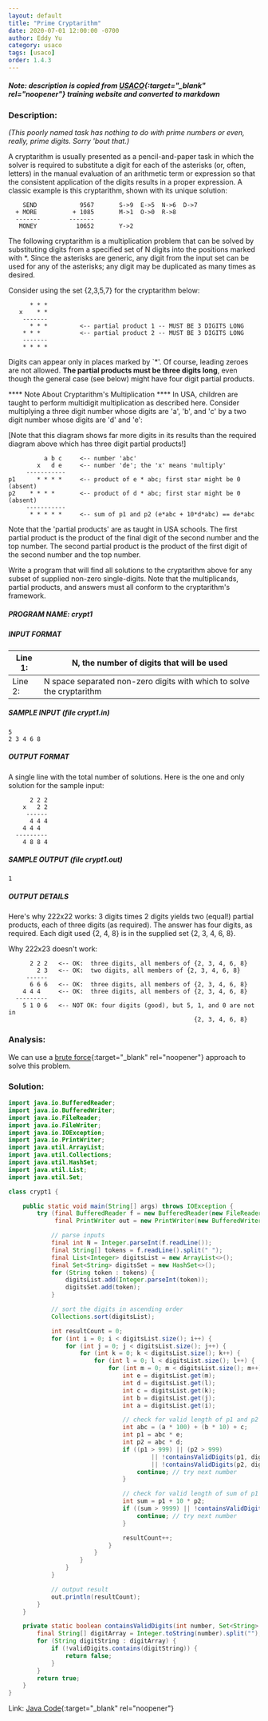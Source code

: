 ```yaml
---
layout: default
title: "Prime Cryptarithm"
date: 2020-07-01 12:00:00 -0700
author: Eddy Yu
category: usaco
tags: [usaco]
order: 1.4.3
---
```


##### Note: description is copied from [USACO](http://www.usaco.org/){:target="_blank" rel="noopener"} training website and converted to markdown

### Description:
_(This poorly named task has nothing to do with prime numbers or even, really, 
prime digits. Sorry 'bout that.)_

A cryptarithm is usually presented as a pencil-and-paper task in which the 
solver is required to substitute a digit for each of the asterisks (or, 
often, letters) in the manual evaluation of an arithmetic term or expression 
so that the consistent application of the digits results in a proper 
expression. A classic example is this cryptarithm, shown with its unique 
solution:
```
    SEND            9567       S->9  E->5  N->6  D->7
  + MORE          + 1085       M->1  O->0  R->8
  -------        -------
   MONEY           10652       Y->2
```
The following cryptarithm is a multiplication problem that can be solved by 
substituting digits from a specified set of N digits into the positions marked 
with *. Since the asterisks are generic, any digit from the input set can be 
used for any of the asterisks; any digit may be duplicated as many times as 
desired.

Consider using the set {2,3,5,7} for the cryptarithm below:
```
      * * *
   x    * *
    -------
      * * *         <-- partial product 1 -- MUST BE 3 DIGITS LONG
    * * *           <-- partial product 2 -- MUST BE 3 DIGITS LONG
    -------
    * * * *
```
Digits can appear only in places marked by `*'. Of course, leading zeroes 
are not allowed.
**The partial products must be three digits long**, even though the general 
case (see below) might have four digit partial products.

**** Note About Cryptarithm's Multiplication ****
In USA, children are taught to perform multidigit multiplication as described 
here. Consider multiplying a three digit number whose digits are 'a', 'b', 
and 'c' by a two digit number whose digits are 'd' and 'e':

\[Note that this diagram shows far more digits in its results than
the required diagram above which has three digit partial products!]
```
          a b c     <-- number 'abc'
        x   d e     <-- number 'de'; the 'x' means 'multiply'
     -----------
p1      * * * *     <-- product of e * abc; first star might be 0 (absent)
p2    * * * *       <-- product of d * abc; first star might be 0 (absent)
     -----------
      * * * * *     <-- sum of p1 and p2 (e*abc + 10*d*abc) == de*abc
```
Note that the 'partial products' are as taught in USA schools. The first partial 
product is the product of the final digit of the second number and the top 
number. The second partial product is the product of the first digit of the 
second number and the top number.

Write a program that will find all solutions to the cryptarithm above for any 
subset of supplied non-zero single-digits. Note that the multiplicands, partial 
products, and answers must all conform to the cryptarithm's framework.

##### PROGRAM NAME: crypt1

##### INPUT FORMAT

Line 1: | N, the number of digits that will be used
--------|---------------------
Line 2: | N space separated non-zero digits with which to solve the cryptarithm


##### SAMPLE INPUT (file crypt1.in)
```
5
2 3 4 6 8
```

##### OUTPUT FORMAT
A single line with the total number of solutions. Here is the one and only 
solution for the sample input:
```
      2 2 2
    x   2 2
     ------
      4 4 4
    4 4 4
  ---------
    4 8 8 4
```

##### SAMPLE OUTPUT (file crypt1.out)
```
1
```

##### OUTPUT DETAILS
Here's why 222x22 works: 3 digits times 2 digits yields two (equal!) partial 
products, each of three digits (as required). The answer has four digits, as 
required. Each digit used {2, 4, 8} is in the supplied set {2, 3, 4, 6, 8}.

Why 222x23 doesn't work:
```
      2 2 2   <-- OK:  three digits, all members of {2, 3, 4, 6, 8}
        2 3   <-- OK:  two digits, all members of {2, 3, 4, 6, 8}
     ------
      6 6 6   <-- OK:  three digits, all members of {2, 3, 4, 6, 8}
    4 4 4     <-- OK:  three digits, all members of {2, 3, 4, 6, 8}
  ---------
    5 1 0 6   <-- NOT OK: four digits (good), but 5, 1, and 0 are not in
                                                    {2, 3, 4, 6, 8}
```

### Analysis:
We can use a [brute force](https://en.wikipedia.org/wiki/Brute-force_search){:target="_blank" rel="noopener"} 
approach to solve this problem.
    
### Solution:
```java
import java.io.BufferedReader;
import java.io.BufferedWriter;
import java.io.FileReader;
import java.io.FileWriter;
import java.io.IOException;
import java.io.PrintWriter;
import java.util.ArrayList;
import java.util.Collections;
import java.util.HashSet;
import java.util.List;
import java.util.Set;

class crypt1 {

    public static void main(String[] args) throws IOException {
        try (final BufferedReader f = new BufferedReader(new FileReader("crypt1.in"));
             final PrintWriter out = new PrintWriter(new BufferedWriter(new FileWriter("crypt1.out")))) {

            // parse inputs
            final int N = Integer.parseInt(f.readLine());
            final String[] tokens = f.readLine().split(" ");
            final List<Integer> digitsList = new ArrayList<>();
            final Set<String> digitsSet = new HashSet<>();
            for (String token : tokens) {
                digitsList.add(Integer.parseInt(token));
                digitsSet.add(token);
            }

            // sort the digits in ascending order
            Collections.sort(digitsList);

            int resultCount = 0;
            for (int i = 0; i < digitsList.size(); i++) {
                for (int j = 0; j < digitsList.size(); j++) {
                    for (int k = 0; k < digitsList.size(); k++) {
                        for (int l = 0; l < digitsList.size(); l++) {
                            for (int m = 0; m < digitsList.size(); m++) {
                                int e = digitsList.get(m);
                                int d = digitsList.get(l);
                                int c = digitsList.get(k);
                                int b = digitsList.get(j);
                                int a = digitsList.get(i);

                                // check for valid length of p1 and p2 AND valid numbers
                                int abc = (a * 100) + (b * 10) + c;
                                int p1 = abc * e;
                                int p2 = abc * d;
                                if ((p1 > 999) || (p2 > 999)
                                        || !containsValidDigits(p1, digitsSet)
                                        || !containsValidDigits(p2, digitsSet)) {
                                    continue; // try next number
                                }

                                // check for valid length of sum of p1 and p2 AND valid numbers
                                int sum = p1 + 10 * p2;
                                if ((sum > 9999) || !containsValidDigits(sum, digitsSet)) {
                                    continue; // try next number
                                }

                                resultCount++;
                            }
                        }
                    }
                }
            }

            // output result
            out.println(resultCount);
        }
    }

    private static boolean containsValidDigits(int number, Set<String> validDigits) {
        final String[] digitArray = Integer.toString(number).split("");
        for (String digitString : digitArray) {
            if (!validDigits.contains(digitString)) {
                return false;
            }
        }
        return true;
    }
}
``` 
Link: [Java Code](https://github.com/eddycyu/usaco/blob/master/src/milk.java){:target="_blank" rel="noopener"}
